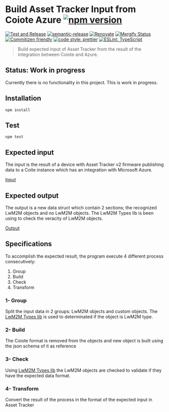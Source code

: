 # Build Asset Tracker Input from Coiote Azure [![npm version](https://img.shields.io/npm/v/@nordicsemiconductor/coiote-azure-converter-js.svg)](https://www.npmjs.com/package/@nordicsemiconductor/coiote-azure-converter-js)

[![Test and Release](https://github.com/MLopezJ/asset-tracker-cloud-coiote-azure-converter-js/actions/workflows/test-and-release.yaml/badge.svg)](https://github.com/MLopezJ/asset-tracker-cloud-coiote-azure-converter-js/actions/workflows/test-and-release.yaml)
[![semantic-release](https://img.shields.io/badge/%20%20%F0%9F%93%A6%F0%9F%9A%80-semantic--release-e10079.svg)](https://github.com/semantic-release/semantic-release)
[![Renovate](https://img.shields.io/badge/renovate-enabled-brightgreen.svg)](https://renovatebot.com)
[![Mergify Status](https://img.shields.io/endpoint.svg?url=https://api.mergify.com/v1/badges/NordicSemiconductor/asset-tracker-cloud-coiote-azure-converter-js)](https://mergify.io)
[![Commitizen friendly](https://img.shields.io/badge/commitizen-friendly-brightgreen.svg)](http://commitizen.github.io/cz-cli/)
[![code style: prettier](https://img.shields.io/badge/code_style-prettier-ff69b4.svg)](https://github.com/prettier/prettier/)
[![ESLint: TypeScript](https://img.shields.io/badge/ESLint-TypeScript-blue.svg)](https://github.com/typescript-eslint/typescript-eslint)

> Build expected input of Asset Tracker from the result of the integration between Coiote and Azure.

## Status: Work in progress

Currently there is no functionality in this project. This is work in progress.


## Installation

```
npm install
```

## Test

```
npm test
```

## Expected input

The input is the result of a device with Asset Tracker v2 firmware publishing
data to a Coite instance which has an integration with Microsoft Azure.

[Input](https://github.com/MLopezJ/asset-tracker-cloud-coiote-azure-converter-js/tree/saga/documents/i.ts)

## Expected output

The output is a new data struct which contain 2 sections; the recognized LwM2M
objects and no LwM2M objects. The LwM2M Types lib is been using to check the
veracity of LwM2M objects.

[Output](https://github.com/MLopezJ/asset-tracker-cloud-coiote-azure-converter-js/tree/saga/documents/o.ts)

## Specifications

To accomplish the expected result, the program execute 4 different process consecutively:

1. Group
2. Build
3. Check
4. Transform

### 1- Group

Split the input data in 2 groups: LwM2M objects and custom objects. The [LwM2M
Types lib](https://github.com/NordicSemiconductor/lwm2m-types-js) is used to
determinated if the object is LwM2M type.

### 2- Build

The Coiote format is removed from the objects and new object is built using the
json schema of it as reference

### 3- Check

Using [LwM2M
Types lib](https://github.com/NordicSemiconductor/lwm2m-types-js) the LwM2M objects
are checked to validate if they have the expected data format.

### 4- Transform

Convert the result of the process in the format of the expected input in Asset
Tracker
